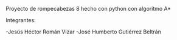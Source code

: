 Proyecto de rompecabezas 8 hecho con python con algoritmo A*

Integrantes:

-Jesús Héctor Román Vizar -José Humberto Gutiérrez Beltrán

